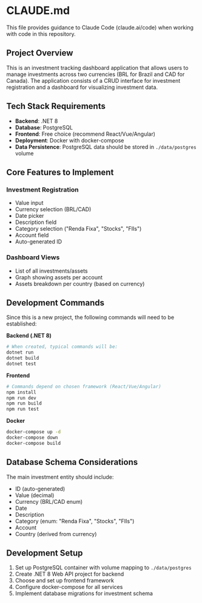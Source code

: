 # CLAUDE.md

This file provides guidance to Claude Code (claude.ai/code) when working with code in this repository.

## Project Overview

This is an investment tracking dashboard application that allows users to manage investments across two currencies (BRL for Brazil and CAD for Canada). The application consists of a CRUD interface for investment registration and a dashboard for visualizing investment data.

## Tech Stack Requirements

- **Backend**: .NET 8
- **Database**: PostgreSQL
- **Frontend**: Free choice (recommend React/Vue/Angular)
- **Deployment**: Docker with docker-compose
- **Data Persistence**: PostgreSQL data should be stored in `./data/postgres` volume

## Core Features to Implement

### Investment Registration
- Value input
- Currency selection (BRL/CAD)
- Date picker
- Description field
- Category selection ("Renda Fixa", "Stocks", "FIIs")
- Account field
- Auto-generated ID

### Dashboard Views
- List of all investments/assets
- Graph showing assets per account
- Assets breakdown per country (based on currency)

## Development Commands

Since this is a new project, the following commands will need to be established:

**Backend (.NET 8)**
```bash
# When created, typical commands will be:
dotnet run
dotnet build
dotnet test
```

**Frontend**
```bash
# Commands depend on chosen framework (React/Vue/Angular)
npm install
npm run dev
npm run build
npm run test
```

**Docker**
```bash
docker-compose up -d
docker-compose down
docker-compose build
```

## Database Schema Considerations

The main investment entity should include:
- ID (auto-generated)
- Value (decimal)
- Currency (BRL/CAD enum)
- Date
- Description
- Category (enum: "Renda Fixa", "Stocks", "FIIs")
- Account
- Country (derived from currency)

## Development Setup

1. Set up PostgreSQL container with volume mapping to `./data/postgres`
2. Create .NET 8 Web API project for backend
3. Choose and set up frontend framework
4. Configure docker-compose for all services
5. Implement database migrations for investment schema